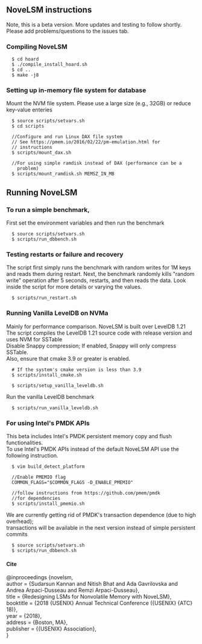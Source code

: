 ## NoveLSM instructions 
Note, this is a beta version. More updates and testing to follow shortly.
Please add problems/questions to the issues tab.

### Compiling NoveLSM
```
  $ cd hoard
  $ ./compile_install_hoard.sh
  $ cd ..
  $ make -j8
```

### Setting up in-memory file system for database
Mount the NVM file system. Please use a large size (e.g., 32GB)
or reduce key-value enteries
```
  $ source scripts/setvars.sh
  $ cd scripts

  //Configure and run Linux DAX file system
  // See https://pmem.io/2016/02/22/pm-emulation.html for 
  // instructions
  $ scripts/mount_dax.sh

  //For using simple ramdisk instead of DAX (performance can be a 
    problem)
  $ scripts/mount_ramdisk.sh MEMSZ_IN_MB
```

## Running NoveLSM

### To run a simple benchmark, 
First set the environment variables and then run the benchmark
```
  $ source scripts/setvars.sh
  $ scripts/run_dbbench.sh
```

### Testing restarts or failure and recovery

The script first simply runs the benchmark with random writes for 1M keys and 
reads them during restart. Next, the benchmark randomly kills "random write" operation 
after 5 seconds, restarts, and then reads the data. Look inside the script for 
more details or varying the values.

```
  $ scripts/run_restart.sh
```

### Running Vanilla LevelDB on NVMa
Mainly for performance comparison. NoveLSM is built over LevelDB 1.21</br>
The script compiles the LevelDB 1.21 source code with release version and uses NVM for SSTable</br>
Disable Snappy compression; If enabled, Snappy will only compress SSTable. </br>
Also, ensure that cmake 3.9 or greater is enabled.</br>
```
  # If the system's cmake version is less than 3.9
  $ scripts/install_cmake.sh

  $ scripts/setup_vanilla_leveldb.sh
```
Run the vanilla LevelDB benchmark
```
  $ scripts/run_vanilla_leveldb.sh
```

### For using Intel's PMDK APIs

This beta includes Intel's PMDK persistent memory copy and flush
functionalities. <br> To use Intel's PMDK APIs instead of the default NoveLSM API 
use the following instruction. 

```
  $ vim build_detect_platform 
 
  //Enable PMEMIO flag
  COMMON_FLAGS="$COMMON_FLAGS -D_ENABLE_PMEMIO"   

  //follow instructions from https://github.com/pmem/pmdk 
  //for dependencies
  $ scripts/install_pmemio.sh
```
We are currently getting rid of PMDK's transaction dependence (due to 
high overhead); <br> transactions will be available in the next version 
instead of simple persistent commits

```
  $ source scripts/setvars.sh
  $ scripts/run_dbbench.sh
```

#### Cite

@inproceedings {novelsm, <br>
author = {Sudarsun Kannan and Nitish Bhat and Ada Gavrilovska and Andrea Arpaci-Dusseau and Remzi Arpaci-Dusseau},<br>
title = {Redesigning LSMs for Nonvolatile Memory with NoveLSM},<br>
booktitle = {2018 {USENIX} Annual Technical Conference ({USENIX} {ATC} 18)}, <br>
year = {2018}, <br>
address = {Boston, MA}, <br>
publisher = {{USENIX} Association}, <br>
}
